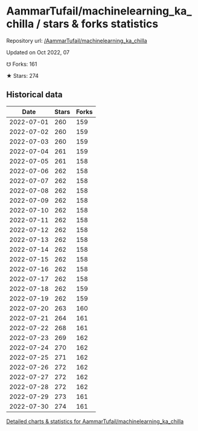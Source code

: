 # AammarTufail/machinelearning_ka_chilla / stars & forks statistics

Repository url: [/AammarTufail/machinelearning_ka_chilla](https://github.com/AammarTufail/machinelearning_ka_chilla)

Updated on Oct 2022, 07

☋ Forks: 161

★ Stars: 274

## Historical data
| Date | Stars | Forks |
|------|-------|-------|
| 2022-07-01 | 260 | 159 | 
| 2022-07-02 | 260 | 159 | 
| 2022-07-03 | 260 | 159 | 
| 2022-07-04 | 261 | 159 | 
| 2022-07-05 | 261 | 158 | 
| 2022-07-06 | 262 | 158 | 
| 2022-07-07 | 262 | 158 | 
| 2022-07-08 | 262 | 158 | 
| 2022-07-09 | 262 | 158 | 
| 2022-07-10 | 262 | 158 | 
| 2022-07-11 | 262 | 158 | 
| 2022-07-12 | 262 | 158 | 
| 2022-07-13 | 262 | 158 | 
| 2022-07-14 | 262 | 158 | 
| 2022-07-15 | 262 | 158 | 
| 2022-07-16 | 262 | 158 | 
| 2022-07-17 | 262 | 158 | 
| 2022-07-18 | 262 | 159 | 
| 2022-07-19 | 262 | 159 | 
| 2022-07-20 | 263 | 160 | 
| 2022-07-21 | 264 | 161 | 
| 2022-07-22 | 268 | 161 | 
| 2022-07-23 | 269 | 162 | 
| 2022-07-24 | 270 | 162 | 
| 2022-07-25 | 271 | 162 | 
| 2022-07-26 | 272 | 162 | 
| 2022-07-27 | 272 | 162 | 
| 2022-07-28 | 272 | 162 | 
| 2022-07-29 | 273 | 161 | 
| 2022-07-30 | 274 | 161 | 


[Detailed charts & statistics for AammarTufail/machinelearning_ka_chilla](https://reviewgithub.com/rep/AammarTufail/machinelearning_ka_chilla)
